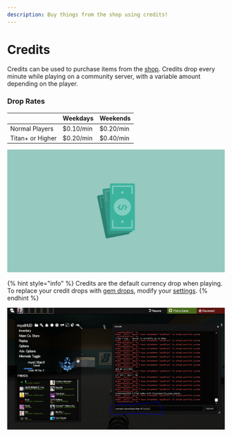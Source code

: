 ```yaml
---
description: Buy things from the shop using credits!
---
```


# Credits

Credits can be used to purchase items from the [shop](../shop/). Credits drop every minute while playing on a community server, with a variable amount depending on the player.

### Drop Rates

|  | Weekdays | Weekends |
| :--- | :--- | :--- |
| Normal Players | $0.10/min | $0.20/min |
| Titan+ or Higher | $0.20/min | $0.40/min |

![](../../.gitbook/assets/cash.png)

{% hint style="info" %}
Credits are the default currency drop when playing. To replace your credit drops with [gem drops](gems/), modify your [settings](https://titan.tf/settings).
{% endhint %}

![](../../.gitbook/assets/image%20%2811%29.png)

